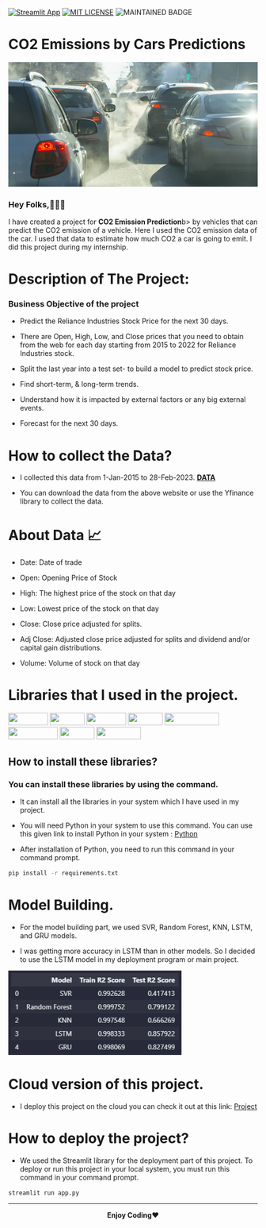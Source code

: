 [![Streamlit App](https://static.streamlit.io/badges/streamlit_badge_black_white.svg)](https://rajveersinghcse-co2emissionsprediction.streamlit.app/)
[![MIT LICENSE](https://badgen.net//badge/license/MIT/green)](https://github.com/rajveersinghcse/Reliance_Stock_Market_Prediction/blob/main/LICENSE)   ![MAINTAINED BADGE](https://img.shields.io/badge/Maintained%3F-yes-green.svg) 

# CO2 Emissions by Cars Predictions 

![Banner](https://github.com/rajveersinghcse/rajveersinghcse/blob/master/img/CO2_emissions.jpg)

<h3>Hey Folks,👨🏻‍💻</h3>
<p>I have created a project for <b>CO2 Emission Prediction</b>b> by vehicles that can predict the CO2 emission of a vehicle. Here I used the CO2 emission data of the car. I used that data to estimate how much CO2 a car is going to emit. I did this project during my internship.</p>

# Description of The Project:
<h3><b>Business Objective of the project</b></h3>

- Predict the Reliance Industries Stock Price for the next 30 days.

- There are Open, High, Low, and Close prices that you need to obtain from the web for each day starting from 2015 to 2022 for Reliance Industries stock.

- Split the last year into a test set- to build a model to predict stock price.

- Find short-term, & long-term trends.

- Understand how it is impacted by external factors or any big external events.

- Forecast for the next 30 days.

# How to collect the Data?

- I collected this data from 1-Jan-2015 to 28-Feb-2023. <b>[DATA](https://finance.yahoo.com/quote/RELIANCE.NS/history?period1=1420070400&period2=1672444800&interval=1d&filter=history&frequency=1d&includeAdjustedClose=true)</b>

- You can download the data from the above website or use the Yfinance library to collect the data.

# About Data 📈 

- Date: Date of trade

- Open: Opening Price of Stock

- High: The highest price of the stock on that day

- Low: Lowest price of the stock on that day

- Close: Close price adjusted for splits.

- Adj Close: Adjusted close price adjusted for splits and dividend and/or capital gain distributions.

- Volume: Volume of stock on that day


# Libraries that I used in the project. 
<img height="25" width="80" src="https://img.shields.io/badge/python-3670A0?style=for-the-badge&logo=python&logoColor=ffdd54"> <img height="25" width="70" src="https://img.shields.io/badge/numpy-%23013243.svg?style=for-the-badge&logo=numpy&logoColor=white"> <img height="25" width="80" src="https://img.shields.io/badge/Matplotlib-%23ffffff.svg?style=for-the-badge&logo=Matplotlib&logoColor=black"> <img height="25" width="70" src="https://img.shields.io/badge/SciPy-%230C55A5.svg?style=for-the-badge&logo=scipy&logoColor=%white"> <img height="25" width="110" src="https://img.shields.io/badge/scikit--learn-%23F7931E.svg?style=for-the-badge&logo=scikit-learn&logoColor=white"> <img height="25" width="100" src="https://img.shields.io/badge/TensorFlow-%23FF6F00.svg?style=for-the-badge&logo=TensorFlow&logoColor=white"> <img height="25" width="70" src="https://img.shields.io/badge/Keras-%23D00000.svg?style=for-the-badge&logo=Keras&logoColor=white"> <img height="25" width="90" src="https://img.shields.io/badge/Streamlit-FF4B4B?style=for-the-badge&logo=Streamlit&logoColor=white"> 


## How to install these libraries?

### You can install these libraries by using the command.

- It can install all the libraries in your system which I have used in my project. 

- You will need Python in your system to use this command. You can use this given link to install Python in your system : [Python](https://www.python.org/downloads/)

- After installation of Python, you need to run this command in your command prompt.

```bash
pip install -r requirements.txt 
```
# Model Building.
- For the model building part, we used SVR, Random Forest, KNN, LSTM, and GRU models.

- I was getting more accuracy in LSTM than in other models. So I decided to use the LSTM model in my deployment program or main project.
<img height="170" width="350" src="https://github.com/rajveersinghcse/rajveersinghcse/blob/master/img/ModelBuilding.png" alt="ModelBuilding">

# Cloud version of this project.
- I deploy this project on the cloud you can check it out at this link: [Project](https://rajveersinghcse-reliance-stock-market-prediction-app-0xijl8.streamlit.app/)


# How to deploy the project?
- We used the Streamlit library for the deployment part of this project. To deploy or run this project in your local system, you must run this command in your command prompt.
```bash
streamlit run app.py 
```
---
<p align="center">
<b>Enjoy Coding</b>❤
</p>
